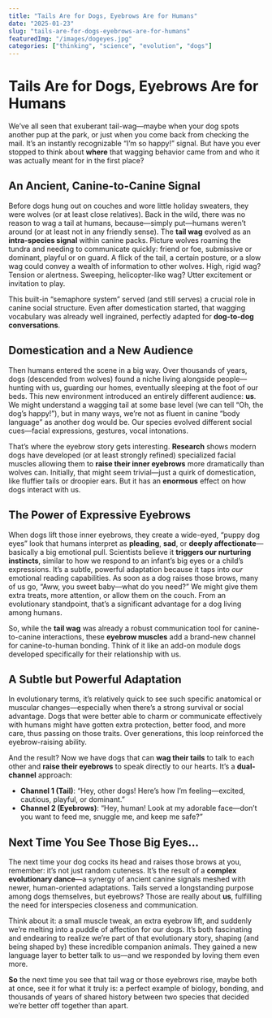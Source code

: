```yaml
---
title: "Tails Are for Dogs, Eyebrows Are for Humans"
date: "2025-01-23"
slug: "tails-are-for-dogs-eyebrows-are-for-humans"
featuredImg: "/images/dogeyes.jpg"
categories: ["thinking", "science", "evolution", "dogs"]
---
```


# Tails Are for Dogs, Eyebrows Are for Humans

We’ve all seen that exuberant tail-wag—maybe when your dog spots another pup at the park, or just when you come back from checking the mail. It’s an instantly recognizable “I’m so happy!” signal. But have you ever stopped to think about **where** that wagging behavior came from and who it was actually meant for in the first place?

## An Ancient, Canine-to-Canine Signal
Before dogs hung out on couches and wore little holiday sweaters, they were wolves (or at least close relatives). Back in the wild, there was no reason to wag a tail at humans, because—simply put—humans weren’t around (or at least not in any friendly sense). The **tail wag** evolved as an **intra-species signal** within canine packs. Picture wolves roaming the tundra and needing to communicate quickly: friend or foe, submissive or dominant, playful or on guard. A flick of the tail, a certain posture, or a slow wag could convey a wealth of information to other wolves. High, rigid wag? Tension or alertness. Sweeping, helicopter-like wag? Utter excitement or invitation to play.

This built-in “semaphore system” served (and still serves) a crucial role in canine social structure. Even after domestication started, that wagging vocabulary was already well ingrained, perfectly adapted for **dog-to-dog conversations**.

## Domestication and a New Audience
Then humans entered the scene in a big way. Over thousands of years, dogs (descended from wolves) found a niche living alongside people—hunting with us, guarding our homes, eventually sleeping at the foot of our beds. This new environment introduced an entirely different audience: **us**. We might understand a wagging tail at some base level (we can tell “Oh, the dog’s happy!”), but in many ways, we’re not as fluent in canine “body language” as another dog would be. Our species evolved different social cues—facial expressions, gestures, vocal intonations.

That’s where the eyebrow story gets interesting. **Research** shows modern dogs have developed (or at least strongly refined) specialized facial muscles allowing them to **raise their inner eyebrows** more dramatically than wolves can. Initially, that might seem trivial—just a quirk of domestication, like fluffier tails or droopier ears. But it has an **enormous** effect on how dogs interact with us.

## The Power of Expressive Eyebrows
When dogs lift those inner eyebrows, they create a wide-eyed, “puppy dog eyes” look that humans interpret as **pleading**, **sad**, or **deeply affectionate**—basically a big emotional pull. Scientists believe it **triggers our nurturing instincts**, similar to how we respond to an infant’s big eyes or a child’s expressions. It’s a subtle, powerful adaptation because it taps into *our* emotional reading capabilities. As soon as a dog raises those brows, many of us go, “Aww, you sweet baby—what do you need?” We might give them extra treats, more attention, or allow them on the couch. From an evolutionary standpoint, that’s a significant advantage for a dog living among humans.

So, while the **tail wag** was already a robust communication tool for canine-to-canine interactions, these **eyebrow muscles** add a brand-new channel for canine-to-human bonding. Think of it like an add-on module dogs developed specifically for their relationship with us.

## A Subtle but Powerful Adaptation
In evolutionary terms, it’s relatively quick to see such specific anatomical or muscular changes—especially when there’s a strong survival or social advantage. Dogs that were better able to charm or communicate effectively with humans might have gotten extra protection, better food, and more care, thus passing on those traits. Over generations, this loop reinforced the eyebrow-raising ability.

And the result? Now we have dogs that can **wag their tails** to talk to each other and **raise their eyebrows** to speak directly to our hearts. It’s a **dual-channel** approach: 
- **Channel 1 (Tail)**: “Hey, other dogs! Here’s how I’m feeling—excited, cautious, playful, or dominant.”
- **Channel 2 (Eyebrows)**: “Hey, human! Look at my adorable face—don’t you want to feed me, snuggle me, and keep me safe?”

## Next Time You See Those Big Eyes...
The next time your dog cocks its head and raises those brows at you, remember: it’s not just random cuteness. It’s the result of a **complex evolutionary dance**—a synergy of ancient canine signals meshed with newer, human-oriented adaptations. Tails served a longstanding purpose among dogs themselves, but eyebrows? Those are really about **us**, fulfilling the need for interspecies closeness and communication. 

Think about it: a small muscle tweak, an extra eyebrow lift, and suddenly we’re melting into a puddle of affection for our dogs. It’s both fascinating and endearing to realize we’re part of that evolutionary story, shaping (and being shaped by) these incredible companion animals. They gained a new language layer to better talk to us—and we responded by loving them even more.

**So** the next time you see that tail wag or those eyebrows rise, maybe both at once, see it for what it truly is: a perfect example of biology, bonding, and thousands of years of shared history between two species that decided we’re better off together than apart.